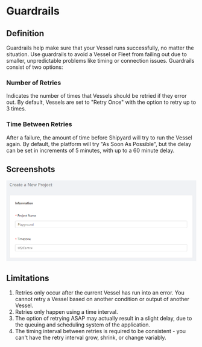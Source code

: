 # Guardrails

## Definition

Guardrails help make sure that your Vessel runs successfully, no matter the situation. Use guardrails to avoid a Vessel or Fleet from failing out due to smaller, unpredictable problems like timing or connection issues. Guardrails consist of two options:

### **Number of Retries**

Indicates the number of times that Vessels should be retried if they error out. By default, Vessels are set to "Retry Once" with the option to retry up to 3 times. 

### **Time Between Retries**

After a failure, the amount of time before Shipyard will try to run the Vessel again. By default, the platform will try "As Soon As Possible", but the delay can be set in increments of 5 minutes, with up to a 60 minute delay.

## Screenshots

![](../../.gitbook/assets/image%20%285%29.png)

## Limitations

1. Retries only occur after the current Vessel has run into an error. You cannot retry a Vessel based on another condition or output of another Vessel.
2. Retries only happen using a time interval.
3. The option of retrying ASAP may actually result in a slight delay, due to the queuing and scheduling system of the application.
4. The timing interval between retries is required to be consistent - you can't have the retry interval grow, shrink, or change variably.

